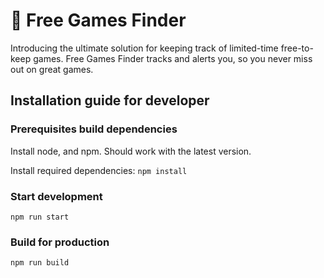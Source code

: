 # 🚀 Free Games Finder

Introducing the ultimate solution for keeping track of limited-time free-to-keep games. Free Games Finder tracks and alerts you, so you never miss out on great games.

## Installation guide for developer

### Prerequisites build dependencies

Install node, and npm. Should work with the latest version.

Install required dependencies: `npm install`

### Start development

`npm run start`

### Build for production

`npm run build`
